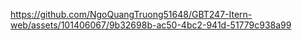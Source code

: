 https://github.com/NgoQuangTruong51648/GBT247-Itern-web/assets/101406067/9b32698b-ac50-4bc2-941d-51779c938a99
